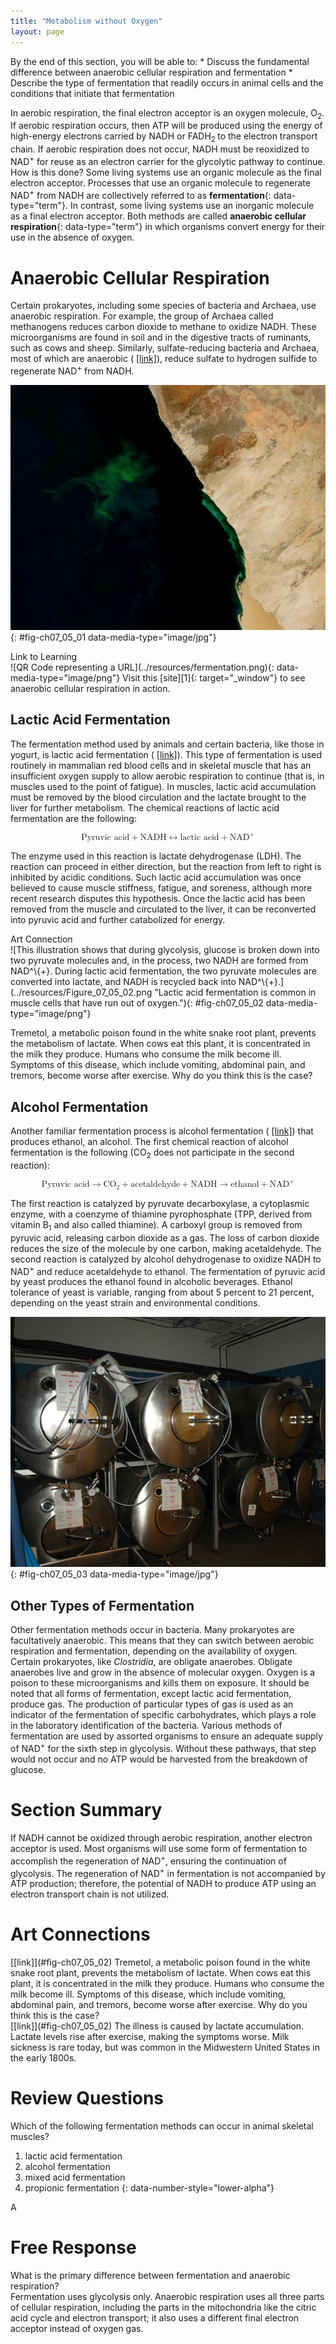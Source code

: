 ```yaml
---
title: "Metabolism without Oxygen"
layout: page
---
```



<div data-type="abstract" markdown="1">
By the end of this section, you will be able to:
* Discuss the fundamental difference between anaerobic cellular respiration and fermentation
* Describe the type of fermentation that readily occurs in animal cells and the conditions that initiate that fermentation

</div>

In aerobic respiration, the final electron acceptor is an oxygen molecule, O<sub>2</sub>. If aerobic respiration occurs, then ATP will be produced using the energy of high-energy electrons carried by NADH or FADH<sub>2 </sub>to the electron transport chain. If aerobic respiration does not occur, NADH must be reoxidized to NAD<sup>+</sup> for reuse as an electron carrier for the glycolytic pathway to continue. How is this done? Some living systems use an organic molecule as the final electron acceptor. Processes that use an organic molecule to regenerate NAD<sup>+</sup> from NADH are collectively referred to as **fermentation**{: data-type="term"}. In contrast, some living systems use an inorganic molecule as a final electron acceptor. Both methods are called **anaerobic cellular respiration**{: data-type="term"} in which organisms convert energy for their use in the absence of oxygen.

# Anaerobic Cellular Respiration

Certain prokaryotes, including some species of bacteria and Archaea, use anaerobic respiration. For example, the group of Archaea called methanogens reduces carbon dioxide to methane to oxidize NADH. These microorganisms are found in soil and in the digestive tracts of ruminants, such as cows and sheep. Similarly, sulfate-reducing bacteria and Archaea, most of which are anaerobic ( [\[link\]](#fig-ch07_05_01)), reduce sulfate to hydrogen sulfide to regenerate NAD<sup>+</sup> from NADH.

 ![This photo shows a bloom of green bacteria in water.](../resources/Figure_07_05_01.jpg "The green color seen in these coastal waters is from an eruption of hydrogen sulfide-producing bacteria. These anaerobic, sulfate-reducing bacteria release hydrogen sulfide gas as they decompose algae in the water. (credit: modification of work by NASA/Jeff Schmaltz, MODIS Land Rapid Response Team at NASA GSFC, Visible Earth Catalog of NASA images)"){: #fig-ch07_05_01 data-media-type="image/jpg"}

<div data-type="note" class="interactive" data-label="" markdown="1">
<div data-type="title">
Link to Learning
</div>
<span data-type="media" data-alt="QR Code representing a URL"> ![QR Code representing a URL](../resources/fermentation.png){: data-media-type="image/png"} </span>
Visit this [site][1]{: target="_window"} to see anaerobic cellular respiration in action.

</div>

## Lactic Acid Fermentation

The fermentation method used by animals and certain bacteria, like those in yogurt, is lactic acid fermentation ( [\[link\]](#fig-ch07_05_02)). This type of fermentation is used routinely in mammalian red blood cells and in skeletal muscle that has an insufficient oxygen supply to allow aerobic respiration to continue (that is, in muscles used to the point of fatigue). In muscles, lactic acid accumulation must be removed by the blood circulation and the lactate brought to the liver for further metabolism. The chemical reactions of lactic acid fermentation are the following:

<div data-type="equation" id="eip-345">
<math xmlns="http://www.w3.org/1998/Math/MathML" display="block"> <mrow> <mtext>Pyruvic acid</mtext> <mo>+</mo> <mtext>NADH</mtext> <mrow><mo stretchy="false">↔</mo></mrow> <mtext>lactic acid</mtext> <mo>+</mo> <msup> <mtext>NAD</mtext> <mrow> <mo>+</mo> </mrow> </msup> </mrow> </math>
</div>

The enzyme used in this reaction is lactate dehydrogenase (LDH). The reaction can proceed in either direction, but the reaction from left to right is inhibited by acidic conditions. Such lactic acid accumulation was once believed to cause muscle stiffness, fatigue, and soreness, although more recent research disputes this hypothesis. Once the lactic acid has been removed from the muscle and circulated to the liver, it can be reconverted into pyruvic acid and further catabolized for energy.

<div data-type="note" class="art-connection" data-label="" markdown="1">
<div data-type="title">
Art Connection
</div>
![This illustration shows that during glycolysis, glucose is broken down into two pyruvate molecules and, in the process, two NADH are formed from NAD^\{+}. During lactic acid fermentation, the two pyruvate molecules are converted into lactate, and NADH is recycled back into NAD^\{+}.](../resources/Figure_07_05_02.png "Lactic acid fermentation is common in muscle cells that have run out of oxygen."){: #fig-ch07_05_02 data-media-type="image/png"}



Tremetol, a metabolic poison found in the white snake root plant, prevents the metabolism of lactate. When cows eat this plant, it is concentrated in the milk they produce. Humans who consume the milk become ill. Symptoms of this disease, which include vomiting, abdominal pain, and tremors, become worse after exercise. Why do you think this is the case?

<!-- [link]Figure 07_05_02[/link]The illness is caused by lactate accumulation. Lactate levels rise after exercise, making the symptoms worse. Milk sickness is rare today, but was common in the Midwestern United States in the early 1800s. -->

</div>

## Alcohol Fermentation

Another familiar fermentation process is alcohol fermentation ( [\[link\]](#fig-ch07_05_03)) that produces ethanol, an alcohol. The first chemical reaction of alcohol fermentation is the following (CO<sub>2</sub> does not participate in the second reaction):

<div data-type="equation" id="eip-10">
<math xmlns="http://www.w3.org/1998/Math/MathML" display="block"> <mrow> <mtext>Pyruvic acid</mtext> <mo stretchy="false">→</mo> <msub> <mtext>CO</mtext> <mrow> <mn>2</mn> </mrow> </msub> <mo>+</mo> <mtext>acetaldehyde</mtext> <mo>+</mo> <mtext>NADH</mtext> <mo stretchy="false">→</mo> <mtext>ethanol</mtext> <mo>+</mo> <msup> <mtext>NAD</mtext> <mrow> <mo>+</mo> </mrow> </msup> </mrow> </math>
</div>

The first reaction is catalyzed by pyruvate decarboxylase, a cytoplasmic enzyme, with a coenzyme of thiamine pyrophosphate (TPP, derived from vitamin B<sub>1</sub> and also called thiamine). A carboxyl group is removed from pyruvic acid, releasing carbon dioxide as a gas. The loss of carbon dioxide reduces the size of the molecule by one carbon, making acetaldehyde. The second reaction is catalyzed by alcohol dehydrogenase to oxidize NADH to NAD<sup>+</sup> and reduce acetaldehyde to ethanol. The fermentation of pyruvic acid by yeast produces the ethanol found in alcoholic beverages. Ethanol tolerance of yeast is variable, ranging from about 5 percent to 21 percent, depending on the yeast strain and environmental conditions.

 ![This photo shows large cylindrical fermentation tanks stacked one on top of the other.](../resources/Figure_07_05_03.jpg "Fermentation of grape juice into wine produces CO2 as a byproduct. Fermentation tanks have valves so that the pressure inside the tanks created by the carbon dioxide produced can be released."){: #fig-ch07_05_03 data-media-type="image/jpg"}

## Other Types of Fermentation

Other fermentation methods occur in bacteria. Many prokaryotes are facultatively anaerobic. This means that they can switch between aerobic respiration and fermentation, depending on the availability of oxygen. Certain prokaryotes, like *Clostridia*, are obligate anaerobes. Obligate anaerobes live and grow in the absence of molecular oxygen. Oxygen is a poison to these microorganisms and kills them on exposure. It should be noted that all forms of fermentation, except lactic acid fermentation, produce gas. The production of particular types of gas is used as an indicator of the fermentation of specific carbohydrates, which plays a role in the laboratory identification of the bacteria. Various methods of fermentation are used by assorted organisms to ensure an adequate supply of NAD<sup>+</sup> for the sixth step in glycolysis. Without these pathways, that step would not occur and no ATP would be harvested from the breakdown of glucose.

# Section Summary

If NADH cannot be oxidized through aerobic respiration, another electron acceptor is used. Most organisms will use some form of fermentation to accomplish the regeneration of NAD<sup>+</sup>, ensuring the continuation of glycolysis. The regeneration of NAD<sup>+</sup> in fermentation is not accompanied by ATP production; therefore, the potential of NADH to produce ATP using an electron transport chain is not utilized.

# Art Connections

<div data-type="exercise">
<div data-type="problem" markdown="1">
[[link]](#fig-ch07_05_02) Tremetol, a metabolic poison found in the white snake root plant, prevents the metabolism of lactate. When cows eat this plant, it is concentrated in the milk they produce. Humans who consume the milk become ill. Symptoms of this disease, which include vomiting, abdominal pain, and tremors, become worse after exercise. Why do you think this is the case?

</div>
<div data-type="solution" markdown="1">
[[link]](#fig-ch07_05_02) The illness is caused by lactate accumulation. Lactate levels rise after exercise, making the symptoms worse. Milk sickness is rare today, but was common in the Midwestern United States in the early 1800s.

</div>
</div>

# Review Questions

<div data-type="exercise">
<div data-type="problem" markdown="1">
Which of the following fermentation methods can occur in animal skeletal muscles?

1.  lactic acid fermentation
2.  alcohol fermentation
3.  mixed acid fermentation
4.  propionic fermentation
{: data-number-style="lower-alpha"}

</div>
<div data-type="solution" markdown="1">
A

</div>
</div>

# Free Response

<div data-type="exercise">
<div data-type="problem" markdown="1">
What is the primary difference between fermentation and anaerobic respiration?

</div>
<div data-type="solution" markdown="1">
Fermentation uses glycolysis only. Anaerobic respiration uses all three parts of cellular respiration, including the parts in the mitochondria like the citric acid cycle and electron transport; it also uses a different final electron acceptor instead of oxygen gas.

</div>
</div>



[1]: http://openstaxcollege.org/l/fermentation

